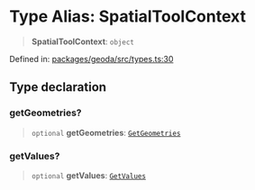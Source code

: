 # Type Alias: SpatialToolContext

> **SpatialToolContext**: `object`

Defined in: [packages/geoda/src/types.ts:30](https://github.com/GeoDaCenter/openassistant/blob/2c7e2a603db0fcbd6603996e5ea15006191c5f7f/packages/geoda/src/types.ts#L30)

## Type declaration

### getGeometries?

> `optional` **getGeometries**: [`GetGeometries`](GetGeometries.md)

### getValues?

> `optional` **getValues**: [`GetValues`](GetValues.md)
